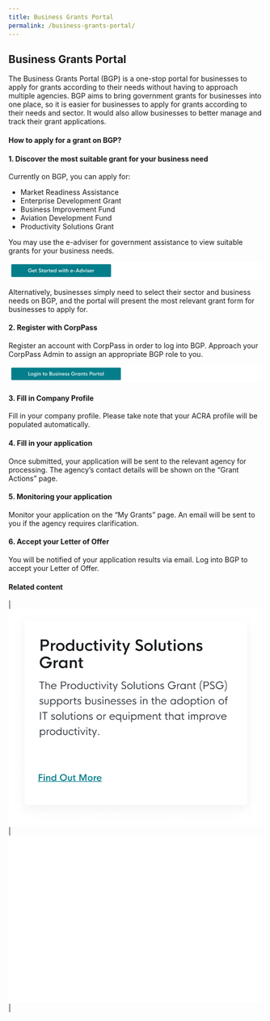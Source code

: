```yaml
---
title: Business Grants Portal
permalink: /business-grants-portal/
---
```


## Business Grants Portal

The Business Grants Portal (BGP) is a one-stop portal for businesses to apply for grants according to their needs without having to approach multiple agencies. BGP aims to bring government grants for businesses into one place, so it is easier for businesses to apply for grants according to their needs and sector. It would also allow businesses to better manage and track their grant applications. 

#### How to apply for a grant on BGP?

#### 1.	Discover the most suitable grant for your business need
Currently on BGP, you can apply for:
* Market Readiness Assistance 
* Enterprise Development Grant
* Business Improvement Fund
* Aviation Development Fund 
* Productivity Solutions Grant

You may use the e-adviser for government assistance to view suitable grants for your business needs. 

[![e-Adviser button](/images/gov-assist/ga_cta_button.png)](https://ea-staging.l1t.molb.gov.sg/)

Alternatively, businesses simply need to select their sector and business needs on BGP, and the portal will present the most relevant grant form for businesses to apply for. 

#### 2. Register with CorpPass
Register an account with CorpPass in order to log into BGP. Approach your CorpPass Admin to assign an appropriate BGP role to you. 

[![bgp button](/images/gov-assist/bgp_cta_button.png)](https://www.businessgrants.gov.sg/)

#### 3. Fill in Company Profile
Fill in your company profile. Please take note that your ACRA profile will be populated automatically. 

#### 4. Fill in your application
Once submitted, your application will be sent to the relevant agency for processing. The agency’s contact details will be shown on the “Grant Actions” page. 

#### 5. Monitoring your application
Monitor your application on the “My Grants” page. An email will be sent to you if the agency requires clarification. 

#### 6. Accept your Letter of Offer
You will be notified of your application results via email. Log into BGP to accept your Letter of Offer.

#### Related content

| [![PSG](/images/gov-assist/psg.png "Productivity Solutions Grant")](/productivity-solutions-grant/) | ![](/images/gov-assist/overview_blank_tiles.png)|